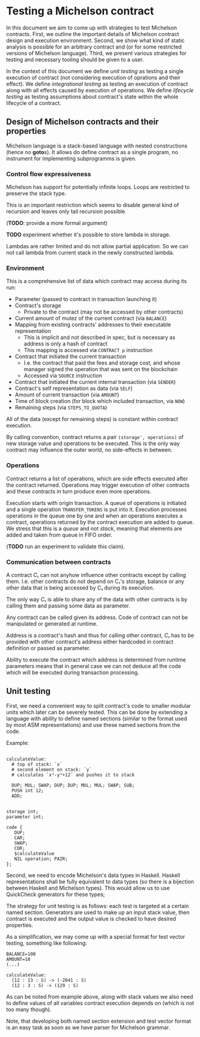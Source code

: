 # Testing a Michelson contract

In this document we aim to come up with strategies to test Michelson contracts.
First, we outline the important details of Michelson contract design and execution environment.
Second, we show what kind of static analysis is possible for an arbitrary contract and (or for some restricted versions of Michelson language).
Third, we present various strategies for testing and necessary tooling should be given to a user.

In the context of this document we define *unit testing* as testing a single execution of contract (not considering execution of oprations and their effect).
We define *integrational testing* as testing an execution of contract along with all effects caused by execution of operations.
We define *lifecycle testing* as testing assumptions about contract's state within the whole lifecycle of a contract.

## Design of Michelson contracts and their properties

Michelson language is a stack-based language with nested constructions (hence no **goto**s).
It allows do define contract as a single program, no instrument for implementing subprogramms is given.

### Control flow expressiveness

Michelson has support for potentially infinite loops.
Loops are restricted to preserve the stack type.

This is an important restriction which seems to disable general kind of recursion
and leaves only tail recursion possible.

(**TODO**: provide a more formal argument)

**TODO** experiment whether it's possible to store lambda in storage.

Lambdas are rather limited and do not allow partial application.
So we can not call lambda from current stack in the newly constructed lambda.

### Environment

This is a comprehensive list of data which contract may access during its run:

* Parameter (passed to contract in transaction launching it)
* Contract's storage
  * Private to the contract (may not be accessed by other contracts)
* Current amount of mutez of the current contract (via `BALANCE`)
* Mapping from existing contracts' addresses to their executable representation
  * This is implicit and not described in spec, but is necessary as address is only a hash of contract
  * This mapping is accessed via `CONTRACT p` instruction
* Contract that initiated the current transaction
  * I.e. the contract that paid the fees and storage cost, and whose manager signed the operation that was sent on the blockchain
  * Accessed via `SOURCE` instruction
* Contract that initiated the current internal transaction (via `SENDER`)
* Contract's self representation as data (via `SELF`)
* Amount of current transaction (via `AMOUNT`)
* Time of block creation (for block which included transaction, via `NOW`)
* Remaining steps (via `STEPS_TO_QUOTA`)

All of the data (except for remaining steps) is constant within contract execution.

By calling convention, contract returns a pair `(storage', operations)` of new storage value and operations to be executed.
This is the only way contract may influence the outer world, no side-effects in between.

### Operations

Contract returns a list of operations, which are side effects executed after the contract returned.
Operations may trigger execution of other contracts and these contracts in turn produce even more operations.

Execution starts with origin transaction.
A queue of operations is initiated and a single operation `TRANSFER_TOKENS` is put into it.
Execution processes operations in the queue one by one and when an operations executes a contract,
operations returned by the contract execution are added to queue.
We stress that this is a *queue* and not *stack*, meaning that elements are added and taken from queue in FIFO order.

(**TODO** run an experiment to validate this claim).

### Communication between contracts

A contract *C₁* can not anyhow influence other contracts except by calling them.
I.e. other contracts do not depend on C₁'s storage, balance or any other data that is being accessed by C₁ during its execution.

The only way *C₁* is able to share any of the data with other contracts is by calling them and passing some data as parameter.

Any contract can be called given its address. Code of contract can not be manipulated or generated at runtime.

Address is a contract's hash and thus for calling other contract, *C₁* has to be provided with other contract's address either
hardcoded in contract definition or passed as parameter.

Ability to execute the contract which address is determined from runtime parameters means that in general case
we can not deduce all the code which will be executed during transaction processing.

## Unit testing

First, we need a convenient way to split contract's code to smaller modular units which later can be severely tested.
This can be done by extending a language with ability to define named sections (similar to the format used by most ASM representations)
and use these named sections from the code.

Example:

```

calculateValue:
  # top of stack: `x`
  # second element on stack: `y`
  # calculates `x²-y³+12` and pushes it to stack

  DUP; MUL; SWAP; DUP; DUP; MUL; MUL; SWAP; SUB;
  PUSH int 12;
  ADD;


storage int;
parameter int;

code {
   DUP;
   CAR;
   SWAP;
   CDR;
   $calculateValue
   NIL operation; PAIR;
};

```

Second, we need to encode Michelson's data types in Haskell.
Haskell representations shall be fully equivalent to data types (so there is a bijection between Haskell and Michelson types).
This would allow us to use QuickCheck generators for these types;

The strategy for unit testing is as follows: each test is targeted at a certain named section.
Generators are used to make up an input stack value, then contract is executed and the output value is checked to have desired properties.

As a simplification, we may come up with a special format for test vector testing, something like following:

```
BALANCE=100
AMOUNT=10
(...)

calculateValue:
  (12 : 13 : S) -> (-2041 : S)
  (12 : 3 : S) -> (129 : S)

```

As can be noted from example above, along with stack values we also need to define values of all variables contract execution depends on (which is not too many though).

Note, that developing both named section extension and test vector format is an easy task as soon as we have parser for Michelson grammar.

